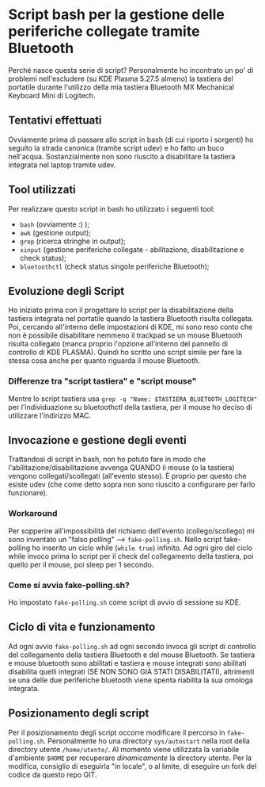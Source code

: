 # Script bash per la gestione delle periferiche collegate tramite Bluetooth

Perché nasce questa serie di script? Personalmente ho incontrato un po' di problemi nell'escludere (su KDE Plasma 5.27.5 almeno) la tastiera del portatile durante l'utilizzo della mia tastiera Bluetooth MX Mechanical Keyboard Mini di Logitech.

## Tentativi effettuati

Ovviamente prima di passare allo script in bash (di cui riporto i sorgenti) ho seguito la strada canonica (tramite script udev) e ho fatto un buco nell'acqua. Sostanzialmente non sono riuscito a disabilitare la tastiera integrata nel laptop tramite udev.

## Tool utilizzati

Per realizzare questo script in bash ho utilizzato i seguenti tool:

- `bash` (ovviamente :) );
- `awk` (gestione output);
- `grep` (ricerca stringhe in output);
- `xinput` (gestione periferiche collegate - abilitazione, disabilitazione e check status);
- `bluetoothctl` (check status singole periferiche Bluetooth);

## Evoluzione degli Script

Ho iniziato prima con il progettare lo script per la disabilitazione della tastiera integrata nel portatile quando la tastiera Bluetooth risulta collegata. Poi, cercando all'interno delle impostazioni di KDE, mi sono reso conto che non è possibile disabilitare nemmeno il trackpad se un mouse Bluetooth risulta collegato (manca proprio l'opzione all'interno del pannello di controllo di KDE PLASMA).
Quindi ho scritto uno script simile per fare la stessa cosa anche per quanto riguarda il mouse Bluetooth.

### Differenze tra "script tastiera" e "script mouse"

Mentre lo script tastiera usa `grep -q "Name: $TASTIERA_BLUETOOTH_LOGITECH"` per l'individuazione su bluetoothctl della tastiera, per il mouse ho deciso di utilizzare l'indirizzo MAC.

## Invocazione e gestione degli eventi

Trattandosi di script in bash, non ho potuto fare in modo che l'abilitazione/disabilitazione avvenga QUANDO il mouse (o la tastiera) vengono collegati/scollegati (all'evento stesso). È proprio per questo che esiste udev (che come detto sopra non sono riuscito a configurare per farlo funzionare).

### Workaround

Per sopperire all'impossibilità del richiamo dell'evento (collego/scollego) mi sono inventato un "falso polling" --> `fake-polling.sh`.
Nello script fake-polling ho inserito un ciclo while (`while true`) infinito. Ad ogni giro del ciclo while invoco prima lo script per il check del collegamento della tastiera, poi quello per il mouse, poi sleep per 1 secondo.

### Come si avvia fake-polling.sh?

Ho impostato `fake-polling.sh` come script di avvio di sessione su KDE.

## Ciclo di vita e funzionamento

Ad ogni avvio `fake-polling.sh` ad ogni secondo invoca gli script di controllo del collegamento della tastiera Bluetooth e del mouse Bluetooth. Se tastiera e mouse bluetooth sono abilitati e tastiera e mouse integrati sono abilitati disabilita quelli integrati (SE NON SONO GIÀ STATI DISABILITATI), altrimenti se una delle due periferiche bluetooth viene spenta riabilita la sua omologa integrata.

## Posizionamento degli script

Per il posizionamento degli script occorre modificare il percorso in `fake-polling.sh`.
Personalmente ho una directory `sys/autostart` nella root della directory utente `/home/utente/`.
Al momento viene utilizzata la variabile d'ambiente `$HOME` per recuperare _dinamicamente_ la directory utente.
Per la modifica, consiglio di eseguirla "in locale", o al limite, di eseguire un fork del codice da questo repo GIT.
